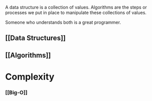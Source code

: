 A data structure is a collection of values. Algorithms are the steps or processes we put in place to manipulate these collections of values.

Someone who understands both is a great programmer.

## [[Data Structures]]
## [[Algorithms]]

# Complexity
### [[Big-O]]
